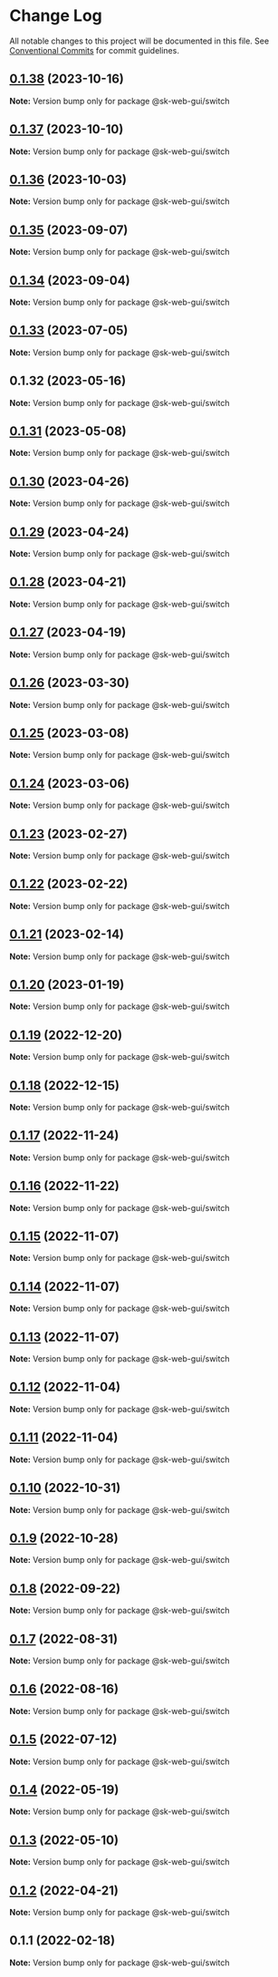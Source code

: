 # Change Log

All notable changes to this project will be documented in this file.
See [Conventional Commits](https://conventionalcommits.org) for commit guidelines.

## [0.1.38](https://github.com/Sundsvallskommun/web-shared-components/compare/@sk-web-gui/switch@0.1.37...@sk-web-gui/switch@0.1.38) (2023-10-16)

**Note:** Version bump only for package @sk-web-gui/switch

## [0.1.37](https://github.com/Sundsvallskommun/web-shared-components/compare/@sk-web-gui/switch@0.1.36...@sk-web-gui/switch@0.1.37) (2023-10-10)

**Note:** Version bump only for package @sk-web-gui/switch

## [0.1.36](https://github.com/Sundsvallskommun/web-shared-components/compare/@sk-web-gui/switch@0.1.35...@sk-web-gui/switch@0.1.36) (2023-10-03)

**Note:** Version bump only for package @sk-web-gui/switch

## [0.1.35](https://github.com/Sundsvallskommun/web-shared-components/compare/@sk-web-gui/switch@0.1.34...@sk-web-gui/switch@0.1.35) (2023-09-07)

**Note:** Version bump only for package @sk-web-gui/switch

## [0.1.34](https://github.com/Sundsvallskommun/web-shared-components/compare/@sk-web-gui/switch@0.1.33...@sk-web-gui/switch@0.1.34) (2023-09-04)

**Note:** Version bump only for package @sk-web-gui/switch

## [0.1.33](https://github.com/Sundsvallskommun/web-shared-components/compare/@sk-web-gui/switch@0.1.32...@sk-web-gui/switch@0.1.33) (2023-07-05)

**Note:** Version bump only for package @sk-web-gui/switch

## 0.1.32 (2023-05-16)

**Note:** Version bump only for package @sk-web-gui/switch

## [0.1.31](https://github.com/Sundsvallskommun/web-shared-components/compare/@sk-web-gui/switch@0.1.30...@sk-web-gui/switch@0.1.31) (2023-05-08)

**Note:** Version bump only for package @sk-web-gui/switch

## [0.1.30](https://github.com/Sundsvallskommun/web-shared-components/compare/@sk-web-gui/switch@0.1.29...@sk-web-gui/switch@0.1.30) (2023-04-26)

**Note:** Version bump only for package @sk-web-gui/switch

## [0.1.29](https://github.com/Sundsvallskommun/web-shared-components/compare/@sk-web-gui/switch@0.1.28...@sk-web-gui/switch@0.1.29) (2023-04-24)

**Note:** Version bump only for package @sk-web-gui/switch

## [0.1.28](https://github.com/Sundsvallskommun/web-shared-components/compare/@sk-web-gui/switch@0.1.27...@sk-web-gui/switch@0.1.28) (2023-04-21)

**Note:** Version bump only for package @sk-web-gui/switch

## [0.1.27](https://github.com/Sundsvallskommun/web-shared-components/compare/@sk-web-gui/switch@0.1.26...@sk-web-gui/switch@0.1.27) (2023-04-19)

**Note:** Version bump only for package @sk-web-gui/switch

## [0.1.26](https://github.com/Sundsvallskommun/web-shared-components/compare/@sk-web-gui/switch@0.1.25...@sk-web-gui/switch@0.1.26) (2023-03-30)

**Note:** Version bump only for package @sk-web-gui/switch

## [0.1.25](https://github.com/Sundsvallskommun/web-shared-components/compare/@sk-web-gui/switch@0.1.24...@sk-web-gui/switch@0.1.25) (2023-03-08)

**Note:** Version bump only for package @sk-web-gui/switch

## [0.1.24](https://github.com/Sundsvallskommun/web-shared-components/compare/@sk-web-gui/switch@0.1.23...@sk-web-gui/switch@0.1.24) (2023-03-06)

**Note:** Version bump only for package @sk-web-gui/switch

## [0.1.23](https://github.com/Sundsvallskommun/web-shared-components/compare/@sk-web-gui/switch@0.1.22...@sk-web-gui/switch@0.1.23) (2023-02-27)

**Note:** Version bump only for package @sk-web-gui/switch

## [0.1.22](https://github.com/Sundsvallskommun/web-shared-components/compare/@sk-web-gui/switch@0.1.21...@sk-web-gui/switch@0.1.22) (2023-02-22)

**Note:** Version bump only for package @sk-web-gui/switch

## [0.1.21](https://github.com/Sundsvallskommun/web-shared-components/compare/@sk-web-gui/switch@0.1.20...@sk-web-gui/switch@0.1.21) (2023-02-14)

**Note:** Version bump only for package @sk-web-gui/switch

## [0.1.20](https://github.com/Sundsvallskommun/web-shared-components/compare/@sk-web-gui/switch@0.1.19...@sk-web-gui/switch@0.1.20) (2023-01-19)

**Note:** Version bump only for package @sk-web-gui/switch

## [0.1.19](https://github.com/Sundsvallskommun/web-shared-components/compare/@sk-web-gui/switch@0.1.18...@sk-web-gui/switch@0.1.19) (2022-12-20)

**Note:** Version bump only for package @sk-web-gui/switch

## [0.1.18](https://github.com/Sundsvallskommun/web-shared-components/compare/@sk-web-gui/switch@0.1.17...@sk-web-gui/switch@0.1.18) (2022-12-15)

**Note:** Version bump only for package @sk-web-gui/switch

## [0.1.17](https://github.com/Sundsvallskommun/web-shared-components/compare/@sk-web-gui/switch@0.1.16...@sk-web-gui/switch@0.1.17) (2022-11-24)

**Note:** Version bump only for package @sk-web-gui/switch

## [0.1.16](https://github.com/Sundsvallskommun/web-shared-components/compare/@sk-web-gui/switch@0.1.15...@sk-web-gui/switch@0.1.16) (2022-11-22)

**Note:** Version bump only for package @sk-web-gui/switch

## [0.1.15](https://github.com/Sundsvallskommun/web-shared-components/compare/@sk-web-gui/switch@0.1.14...@sk-web-gui/switch@0.1.15) (2022-11-07)

**Note:** Version bump only for package @sk-web-gui/switch

## [0.1.14](https://github.com/Sundsvallskommun/web-shared-components/compare/@sk-web-gui/switch@0.1.13...@sk-web-gui/switch@0.1.14) (2022-11-07)

**Note:** Version bump only for package @sk-web-gui/switch

## [0.1.13](https://github.com/Sundsvallskommun/web-shared-components/compare/@sk-web-gui/switch@0.1.12...@sk-web-gui/switch@0.1.13) (2022-11-07)

**Note:** Version bump only for package @sk-web-gui/switch

## [0.1.12](https://github.com/Sundsvallskommun/web-shared-components/compare/@sk-web-gui/switch@0.1.11...@sk-web-gui/switch@0.1.12) (2022-11-04)

**Note:** Version bump only for package @sk-web-gui/switch

## [0.1.11](https://github.com/Sundsvallskommun/web-shared-components/compare/@sk-web-gui/switch@0.1.10...@sk-web-gui/switch@0.1.11) (2022-11-04)

**Note:** Version bump only for package @sk-web-gui/switch

## [0.1.10](https://github.com/Sundsvallskommun/web-shared-components/compare/@sk-web-gui/switch@0.1.8...@sk-web-gui/switch@0.1.10) (2022-10-31)

**Note:** Version bump only for package @sk-web-gui/switch

## [0.1.9](https://github.com/Sundsvallskommun/web-shared-components/compare/@sk-web-gui/switch@0.1.8...@sk-web-gui/switch@0.1.9) (2022-10-28)

**Note:** Version bump only for package @sk-web-gui/switch

## [0.1.8](https://github.com/Sundsvallskommun/web-shared-components/compare/@sk-web-gui/switch@0.1.7...@sk-web-gui/switch@0.1.8) (2022-09-22)

**Note:** Version bump only for package @sk-web-gui/switch

## [0.1.7](https://github.com/Sundsvallskommun/web-shared-components/compare/@sk-web-gui/switch@0.1.6...@sk-web-gui/switch@0.1.7) (2022-08-31)

**Note:** Version bump only for package @sk-web-gui/switch

## [0.1.6](https://github.com/Sundsvallskommun/web-shared-components/compare/@sk-web-gui/switch@0.1.5...@sk-web-gui/switch@0.1.6) (2022-08-16)

**Note:** Version bump only for package @sk-web-gui/switch

## [0.1.5](https://github.com/Sundsvallskommun/web-shared-components/compare/@sk-web-gui/switch@0.1.4...@sk-web-gui/switch@0.1.5) (2022-07-12)

**Note:** Version bump only for package @sk-web-gui/switch

## [0.1.4](https://github.com/Sundsvallskommun/web-shared-components/compare/@sk-web-gui/switch@0.1.3...@sk-web-gui/switch@0.1.4) (2022-05-19)

**Note:** Version bump only for package @sk-web-gui/switch

## [0.1.3](https://github.com/Sundsvallskommun/web-shared-components/compare/@sk-web-gui/switch@0.1.2...@sk-web-gui/switch@0.1.3) (2022-05-10)

**Note:** Version bump only for package @sk-web-gui/switch

## [0.1.2](https://github.com/Sundsvallskommun/web-shared-components/compare/@sk-web-gui/switch@0.1.1...@sk-web-gui/switch@0.1.2) (2022-04-21)

**Note:** Version bump only for package @sk-web-gui/switch

## 0.1.1 (2022-02-18)

**Note:** Version bump only for package @sk-web-gui/switch
